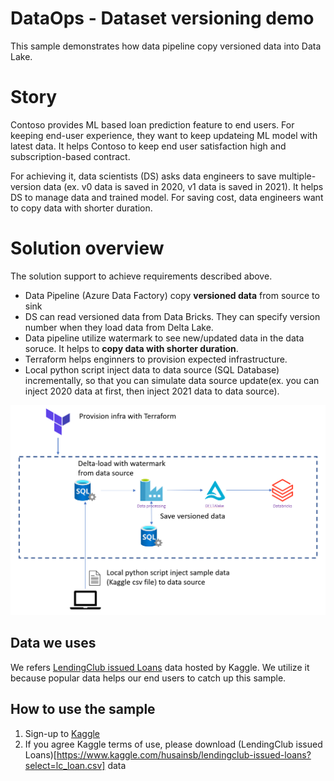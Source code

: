 # DataOps - Dataset versioning demo
This sample demonstrates how data pipeline copy versioned data into Data Lake.

# Story
Contoso provides ML based loan prediction feature to end users. For keeping end-user experience, they want to keep updateing ML model with latest data. It helps Contoso to keep end user satisfaction high and subscription-based contract.

For achieving it, data scientists (DS) asks data engineers to save multiple-version data (ex. v0 data is saved in 2020, v1 data is saved in 2021). It helps DS to manage data and trained model. For saving cost, data engineers want to copy data with shorter duration.

# Solution overview
The solution support to achieve requirements described above.
- Data Pipeline (Azure Data Factory) copy **versioned data** from source to sink
- DS can read versioned data from Data Bricks. They can specify version number when they load data from Delta Lake.
- Data pipeline utilize watermark to see new/updated data in the data soruce. It helps to **copy data with shorter duration**.
- Terraform helps enginners to provision expected infrastructure.
- Local python script inject data to data source (SQL Database) incrementally, so that you can simulate data source update(ex. you can inject 2020 data at first, then inject 2021 data to data source).

![architecture](./docs/images/architecture.PNG)

## Data we uses
We refers [LendingClub issued Loans](https://www.kaggle.com/husainsb/lendingclub-issued-loans?select=lc_loan.csv) data hosted by Kaggle. We utilize it because popular data helps our end users to catch up this sample.

## How to use the sample
1. Sign-up to  [Kaggle](https://www.kaggle.com/)
1. If you agree Kaggle terms of use, please download (LendingClub issued Loans)[https://www.kaggle.com/husainsb/lendingclub-issued-loans?select=lc_loan.csv] data
<Will update based on demo discussion>